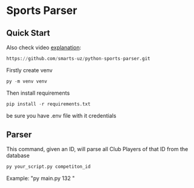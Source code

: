 # Sports Parser

## Quick Start



Also check video [explanation](https://t.me/c/1928723945/42232/47311):





```python
https://github.com/smarts-uz/python-sports-parser.git
```
 Firstly create venv 
 ```python
py -m venv venv
```
 Then install requirements
```python
pip install -r requirements.txt
```
be sure you have .env file with it credentials

## Parser
This command, given an ID, will parse all Club Players of that ID from the database  
```python
py your_script.py competiton_id
```
Example:  "py main.py 132 "











